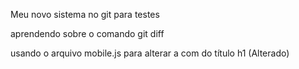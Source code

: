 Meu novo sistema no git para testes


aprendendo sobre o comando git diff

usando o arquivo mobile.js para alterar a com do título h1 (Alterado)